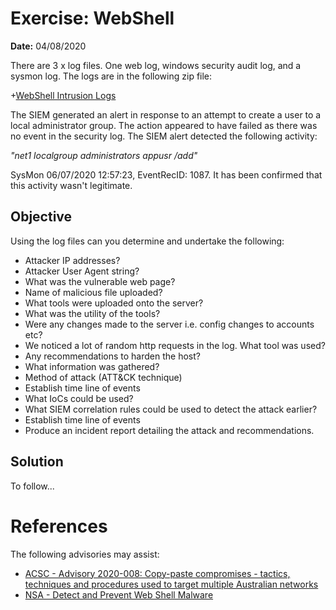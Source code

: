 # Exercise: WebShell
**Date:** 04/08/2020

There are 3 x log files. One web log, windows security audit log, and a sysmon log. The logs are in the following zip file:

+[WebShell Intrusion Logs](https://github.com/hostintrusion/scenarios/blob/master/2020-07-Webshell_compromise.zip)

The SIEM generated an alert in response to an attempt to create a user to a local administrator group. The action appeared to have failed as there was no event in the security log. The SIEM alert detected the following activity:

*"net1 localgroup administrators appusr /add"*

SysMon 06/07/2020 12:57:23, EventRecID: 1087. It has been confirmed that this activity wasn't legitimate.

## Objective
Using the log files can you determine and undertake the following:

+ Attacker IP addresses?
+ Attacker User Agent string?
+ What was the vulnerable web page?
+ Name of malicious file uploaded?
+ What tools were uploaded onto the server?
+ What was the utility of the tools?
+ Were any changes made to the server i.e. config changes to accounts etc?
+ We noticed a lot of random http requests in the log. What tool was used?
+ Any recommendations to harden the host?
+ What information was gathered?
+ Method of attack (ATT&CK technique)
+ Establish time line of events
+ What IoCs could be used?
+ What SIEM correlation rules could be used to detect the attack earlier?
+ Establish time line of events
+ Produce an incident report detailing the attack and recommendations.

## Solution
To follow...

# References
The following advisories may assist:
+ [ACSC - Advisory 2020-008: Copy-paste compromises - tactics, techniques and procedures used to target multiple Australian networks](https://www.cyber.gov.au/acsc/view-all-content/advisories/advisory-2020-008-copy-paste-compromises-tactics-techniques-and-procedures-used-target-multiple-australian-networks)
+ [NSA - Detect and Prevent Web Shell Malware](https://media.defense.gov/2020/Jun/09/2002313081/-1/-1/0/CSI-DETECT-AND-PREVENT-WEB-SHELL-MALWARE-20200422.PDF)
